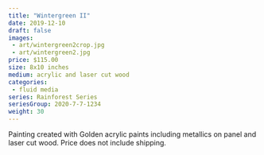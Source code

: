 ```yaml
---
title: "Wintergreen II"
date: 2019-12-10
draft: false
images:
 - art/wintergreen2crop.jpg
 - art/wintergreen2.jpg
price: $115.00
size: 8x10 inches
medium: acrylic and laser cut wood
categories:
 - fluid media
series: Rainforest Series
seriesGroup: 2020-7-7-1234
weight: 30
---
```


Painting created with Golden acrylic paints including metallics on panel and laser cut wood. Price does not include shipping.
